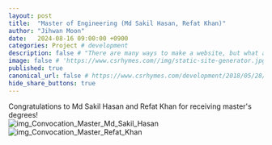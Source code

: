```yaml
---
layout: post
title:  "Master of Engineering (Md Sakil Hasan, Refat Khan)"
author: "Jihwan Moon"
date:   2024-08-16 09:00:00 +0900
categories: Project # development
description: false # "There are many ways to make a website, but what about static site generators"
image: false # 'https://www.csrhymes.com//img/static-site-generator.jpg'
published: true
canonical_url: false # https://www.csrhymes.com/development/2018/05/28/why-use-a-static-site-generator.html
hide_share_buttons: true
---
```


Congratulations to Md Sakil Hasan and Refat Khan for receiving master's degrees!        
![img_Convocation_Master_Md_Sakil_Hasan](https://anschino.github.io/ccsl/img/img_Convocation_Master_Md_Sakil_Hasan.jpg)        
![img_Convocation_Master_Refat_Khan](https://anschino.github.io/ccsl/img/img_Convocation_Master_Refat_Khan.jpg)        